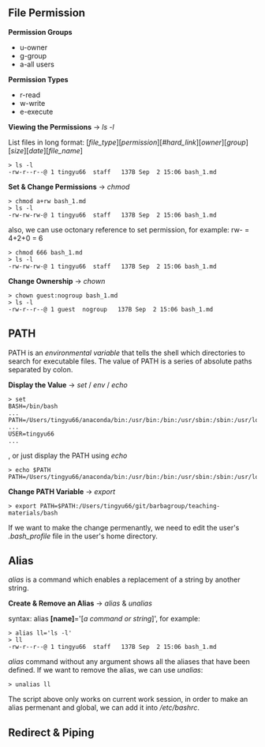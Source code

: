 File Permission
----------------------
**Permission Groups**

+ u-owner
+ g-group
+ a-all users

**Permission Types**

+ r-read
+ w-write
+ e-execute

**Viewing the Permissions** -> *ls -l*

List files in long format: [*file_type*][*permission*][*#hard_link*][*owner*][*group*][*size*][*date*][*file_name*]

```shell
> ls -l
-rw-r--r--@ 1 tingyu66  staff   137B Sep  2 15:06 bash_1.md
```
**Set & Change Permissions** -> *chmod*

```shell
> chmod a+rw bash_1.md
> ls -l
-rw-rw-rw-@ 1 tingyu66  staff   137B Sep  2 15:06 bash_1.md
```

also, we can use octonary reference to set permission, for example: rw- = 4+2+0 = 6

```shell
> chmod 666 bash_1.md
> ls -l
-rw-rw-rw-@ 1 tingyu66  staff   137B Sep  2 15:06 bash_1.md
```
**Change Ownership** -> *chown*

```shell
> chown guest:nogroup bash_1.md
> ls -l
-rw-r--r--@ 1 guest  nogroup   137B Sep  2 15:06 bash_1.md
```


PATH
---------------
PATH is an *environmental variable* that tells the shell which directories to search for executable files.
The value of PATH is a series of absolute paths separated by colon. 

**Display the Value** -> *set* / *env* / *echo*

```shell
> set
BASH=/bin/bash
...
PATH=/Users/tingyu66/anaconda/bin:/usr/bin:/bin:/usr/sbin:/sbin:/usr/local/bin:/opt/X11/bin:/usr/texbin
...
USER=tingyu66
...
```

, or just display the PATH using *echo*

```shell
> echo $PATH
PATH=/Users/tingyu66/anaconda/bin:/usr/bin:/bin:/usr/sbin:/sbin:/usr/local/bin:/opt/X11/bin:/usr/texbin
```

**Change PATH Variable** -> *export*

```shell
> export PATH=$PATH:/Users/tingyu66/git/barbagroup/teaching-materials/bash
```

If we want to make the change permenantly, we need to edit the user's *.bash_profile* file in the user's home directory.



Alias
-------------------
 *alias* is a command which enables a replacement of a string by another string. 
 
 **Create & Remove an Alias** -> *alias* & *unalias*
 
 syntax: alias **[name]**='[*a command or string*]', for example:
 
 ```shell
 > alias ll='ls -l'
 > ll
 -rw-r--r--@ 1 tingyu66  staff   137B Sep  2 15:06 bash_1.md
 ```
 *alias* command without any argument shows all the aliases that have been defined.
 If we want to remove the alias, we can use *unalias*:
 
 ```shell
 > unalias ll
 ```
 
 The script above only works on current work session, in order to make an alias permenant and global, we can add it into */etc/bashrc*.
 
 
 
Redirect & Piping
------------------

 
